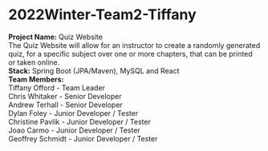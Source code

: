 # 2022Winter-Team2-Tiffany
**Project Name:** Quiz Website <br>
The Quiz Website will allow for an instructor to create a randomly generated quiz, for a specific subject over one or more chapters, that can be printed or taken online. <br>
**Stack:** Spring Boot (JPA/Maven), MySQL and React <br>
**Team Members:** <br>
Tiffany Offord - Team Leader <br>
Chris Whitaker - Senior Developer <br>
Andrew Terhall - Senior Developer <br>
Dylan Foley - Junior Developer / Tester <br>
Christine Pavlik - Junior Developer / Tester <br>
Joao Carmo - Junior Developer / Tester <br>
Geoffrey Schmidt - Junior Developer / Tester <br>
